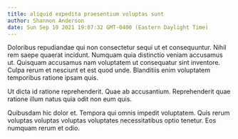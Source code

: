 ```yaml
---
title: aliquid expedita praesentium voluptas sunt
author: Shannon Anderson
date: Sun Sep 19 2021 19:07:32 GMT-0400 (Eastern Daylight Time)
---
```

Doloribus repudiandae qui non consectetur sequi ut et consequuntur. Nihil rem saepe quaerat incidunt. Numquam quia distinctio veniam accusamus ut. Quisquam accusamus nam voluptatem ut consequatur sint inventore. Culpa rerum et nesciunt et est quod unde. Blanditiis enim voluptatem temporibus ratione ipsam quis.

 Ut dicta id ratione reprehenderit. Quae ab accusantium. Reprehenderit quae ratione illum natus quia odit non eum quis.

 Quibusdam hic dolor et. Tempora qui omnis impedit voluptatem. Quis rerum voluptas voluptas voluptas voluptates necessitatibus optio tenetur. Eos numquam rerum et odio.